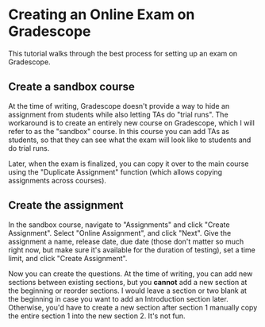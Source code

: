 # Creating an Online Exam on Gradescope

This tutorial walks through the best process for setting up an exam on Gradescope.

## Create a sandbox course

At the time of writing, Gradescope doesn't provide a way to hide an assignment from students while also letting TAs do "trial runs".  The workaround is to create an entirely new course on Gradescope, which I will refer to as the "sandbox" course.  In this course you can add TAs as students, so that they can see what the exam will look like to students and do trial runs.

Later, when the exam is finalized, you can copy it over to the main course using the "Duplicate Assignment" function (which allows copying assignments across courses).

## Create the assignment

In the sandbox course, navigate to "Assignments" and click "Create Assignment".  Select "Online Assignment", and click "Next".  Give the assignment a name, release date, due date (those don't matter so much right now, but make sure it's available for the duration of testing), set a time limit, and click "Create Assignment".

Now you can create the questions.  At the time of writing, you can add new sections between existing sections, but you **cannot** add a new section at the beginning or reorder sections.  I would leave a section or two blank at the beginning in case you want to add an Introduction section later.  Otherwise, you'd have to create a new section after section 1 manually copy the entire section 1 into the new section 2.  It's not fun.

## 
